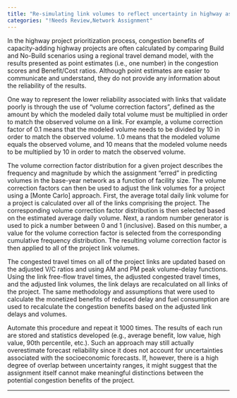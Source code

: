 ```yaml
---
title: "Re-simulating link volumes to reflect uncertainty in highway assignment"
categories: "!Needs Review,Network Assignment"
---
```


In the highway project prioritization process, congestion benefits of capacity-adding highway projects are often calculated by comparing Build and No-Build scenarios using a regional travel demand model, with the results presented as point estimates (i.e., one number) in the congestion scores and Benefit/Cost ratios. Although point estimates are easier to communicate and understand, they do not provide any information about the reliability of the results.

One way to represent the lower reliability associated with links that validate poorly is through the use of “volume correction factors”, defined as the amount by which the modeled daily total volume must be multiplied in order to match the observed volume on a link. For example, a volume correction factor of 0.1 means that the modeled volume needs to be divided by 10 in order to match the observed volume. 1.0 means that the modeled volume equals the observed volume, and 10 means that the modeled volume needs to be multiplied by 10 in order to match the observed volume.

The volume correction factor distribution for a given project describes the frequency and magnitude by which the assignment “erred” in predicting volumes in the base-year network as a function of facility size. The volume correction factors can then be used to adjust the link volumes for a project using a \[Monte Carlo\] approach. First, the average total daily link volume for a project is calculated over all of the links comprising the project. The corresponding volume correction factor distribution is then selected based on the estimated average daily volume. Next, a random number generator is used to pick a number between 0 and 1 (inclusive). Based on this number, a value for the volume correction factor is selected from the corresponding cumulative frequency distribution. The resulting volume correction factor is then applied to all of the project link volumes.

The congested travel times on all of the project links are updated based on the adjusted V/C ratios and using AM and PM peak volume-delay functions. Using the link free-flow travel times, the adjusted congested travel times, and the adjusted link volumes, the link delays are recalculated on all links of the project. The same methodology and assumptions that were used to calculate the monetized benefits of reduced delay and fuel consumption are used to recalculate the congestion benefits based on the adjusted link delays and volumes.

Automate this procedure and repeat it 1000 times. The results of each run are stored and statistics developed (e.g., average benefit, low value, high value, 90th percentile, etc.).
Such an approach may still actually overestimate forecast reliability since it does not account for uncertainties associated with the socioeconomic forecasts. If, however, there is a high degree of overlap between uncertainty ranges, it might suggest that the assignment itself cannot make meaningful distinctions between the potential congestion benefits of the project.

------------------------------------------------------------------------

